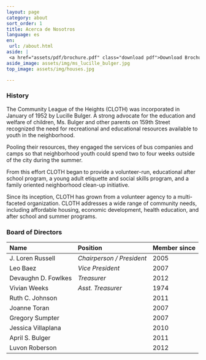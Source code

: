 ```yaml
---
layout: page
category: about
sort_order: 1
title: Acerca de Nosotros
language: es
en:
 url: /about.html
aside: |
 <a href="assets/pdf/brochure.pdf" class="download pdf">Download Brochure [PDF]</a>
aside_image: assets/img/ms_lucille_bulger.jpg
top_image: assets/img/houses.jpg

---
```


### History

The Community League of the Heights (CLOTH) was incorporated in January of 1952 by Lucille Bulger. A strong advocate for the education and welfare of children, Ms. Bulger and other parents on 159th Street recognized the need for recreational and educational resources available to youth in the neighborhood.

Pooling their resources, they engaged the services of bus companies and camps so that neighborhood youth could spend two to four weeks outside of the city during the summer.

From this effort CLOTH began to provide a volunteer-run, educational after school program, a young adult etiquette and social skills program, and a family oriented neighborhood clean-up initiative.

Since its inception, CLOTH has grown from a volunteer agency to a multi-faceted organization. CLOTH addresses a wide range of community needs, including affordable housing, economic development, health education, and after school and summer programs.

### Board of Directors

| Name                  | Position                | Member since |
|:----------------------|:------------------------|:-------------|
| J. Loren Russell      | *Chairperson / President* | 2005         |
| Leo Baez              | *Vice President*        | 2007         |
| Devaughn D. Fowlkes   | *Treasurer*             | 2012         |
| Vivian Weeks          | *Asst. Treasurer*       | 1974         |
| Ruth C. Johnson       |                         | 2011         |
| Joanne Toran          |                         | 2007         |
| Gregory Sumpter       |                         | 2007         |
| Jessica Villaplana    |                         | 2010         |
| April  S. Bulger      |                         | 2011         |
| Luvon Roberson        |                         | 2012         |